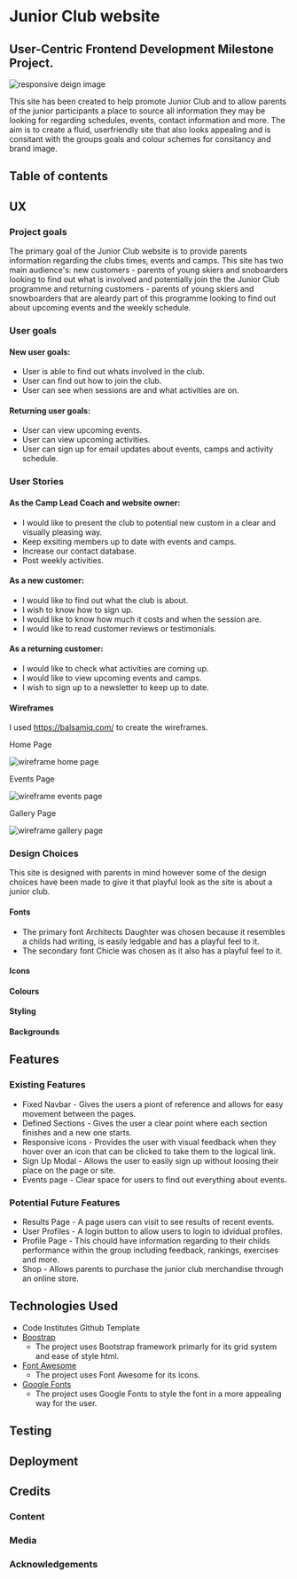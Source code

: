 # Junior Club website

## User-Centric Frontend Development Milestone Project.

![responsive deign image](assets/images/readme_title_img1.png)

This site has been created to help promote Junior Club and to allow parents of the junior participants a place to source all information they may be looking for regarding schedules, events, contact information and more. The aim is to create a fluid, userfriendly site that also looks appealing and is consitant with the groups goals and colour schemes for consitancy and brand image.

## Table of contents



## UX

### Project goals

The primary goal of the Junior Club website is to provide parents information regarding the clubs times, events and camps. This site has two main audience's: new customers - parents of young skiers and snoboarders looking to find out what is involved and potentially join the the Junior Club programme and returning customers - parents of young skiers and snowboarders that are aleardy part of this programme looking to find out about upcoming events and the weekly schedule.

### User goals

#### New user goals:

* User is able to find out whats involved in the club.
* User can find out how to join the club.
* User can see when sessions are and what activities are on.

#### Returning user goals:

* User can view upcoming events.
* User can view upcoming activities.
* User can sign up for email updates about events, camps and activity schedule.

### User Stories

#### As the Camp Lead Coach and website owner:

* I would like to present the club to potential new custom in a clear and visually pleasing way.
* Keep exsiting members up to date with events and camps.
* Increase our contact database.
* Post weekly activities.

#### As a new customer:

* I would like to find out what the club is about.
* I wish to know how to sign up.
* I would like to know how much it costs and when the session are.
* I would like to read customer reviews or testimonials.

#### As a returning customer:

* I would like to check what activities are coming up.
* I would like to view upcoming events and camps.
* I wish to sign up to a newsletter to keep up to date.

#### Wireframes

I used https://balsamiq.com/ to create the wireframes.


Home Page

![wireframe home page](assets/screenshots/wireframe_index_img.png)

Events Page

![wireframe events page](assets/screenshots/wireframe_events_img.png)

Gallery Page

![wireframe gallery page](assets/screenshots/wireframe_gallery_img.png)

### Design Choices

This site is designed with parents in mind however some of the design choices have been made to give it that playful look as the site is about a junior club.

#### Fonts

* The primary font Architects Daughter was chosen because it resembles a childs had writing, is easily ledgable and has a playful feel to it.
* The secondary font Chicle was chosen as it also has a playful feel to it.

#### Icons

#### Colours

#### Styling

#### Backgrounds

## Features

### Existing Features

* Fixed Navbar - Gives the users a piont of reference and allows for easy movement between the pages.
* Defined Sections - Gives the user a clear point where each section finishes and a new one starts.
* Responsive icons - Provides the user with visual feedback when they hover over an icon that can be clicked to take them to the logical link.
* Sign Up Modal - Allows the user to easily sign up without loosing their place on the page or site.
* Events page - Clear space for users to find out everything about events.

### Potential Future Features

* Results Page - A page users can visit to see results of recent events.
* User Profiles - A login button to allow users to login to idvidual profiles.
* Profile Page - This chould have information regarding to their childs performance within the group including feedback, rankings, exercises and more.
* Shop - Allows parents to purchase the junior club merchandise through an online store.

## Technologies Used

* Code Institutes Github Template
* [Boostrap](https://getbootstrap.com/)
    * The project uses Bootstrap framework primarly for its grid system and ease of style html.
* [Font Awesome](https://fontawesome.com/)
    * The project uses Font Awesome for its icons.
* [Google Fonts](https://fonts.google.com/)
    * The project uses Google Fonts to style the font in a more appealing way for the user.

## Testing

## Deployment

## Credits

### Content

### Media

### Acknowledgements